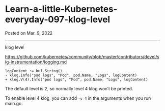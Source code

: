 # Learn-a-little-Kubernetes-everyday-097-klog-level

Posted on Mar. 9, 2022

---

klog level

https://github.com/kubernetes/community/blob/master/contributors/devel/sig-instrumentation/logging.md

```github
logContent := buf.String()
- klog.Info("pod logs", "Pod", pod.Name, "Logs", logContent)
+ klog.V(4).Info("pod logs", "Pod", pod.Name, "Logs", logContent)
```

The default level is 2, so normally level 4 klog won’t be printed.

To enable level 4 klog, you can add `-v 4` in the arguments when you run main.go.



